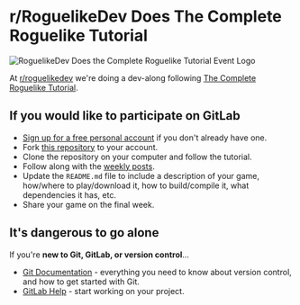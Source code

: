 # r/RoguelikeDev Does The Complete Roguelike Tutorial

![RoguelikeDev Does the Complete Roguelike Tutorial Event Logo](https://i.imgur.com/EYJFgdI.png)

At [r/roguelikedev](https://www.reddit.com/r/roguelikedev/) we're doing a dev-along following [The Complete Roguelike Tutorial](http://rogueliketutorials.com/libtcod/1).

## If you would like to participate on GitLab

* [Sign up for a free personal account](https://gitlab.com/users/sign_in#register-pane) if you don't already have one.
* Fork [this repository](https://gitlab.com/aaron-santos/roguelikedev-does-the-complete-roguelike-tutorial) to your account.
* Clone the repository on your computer and follow the tutorial.
* Follow along with the [weekly posts](https://www.reddit.com/r/roguelikedev).
* Update the `README.md` file to include a description of your game, how/where to play/download it, how to build/compile it, what dependencies it has, etc.
* Share your game on the final week.

## It's dangerous to go alone

If you're **new to Git, GitLab, or version control**…

* [Git Documentation](https://git-scm.com/documentation) - everything you need to know about version control, and how to get started with Git.
* [GitLab Help](https://gitlab.com/help/gitlab-basics/command-line-commands.md#start-working-on-your-project) - start working on your project.
